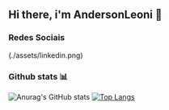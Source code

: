 ## Hi there, i'm AndersonLeoni 👋

### Redes Sociais
(./assets/linkedin.png)


### Github stats :bar_chart:
![Anurag's GitHub stats](https://github-readme-stats.vercel.app/api?username=AndersonLeoni&show_icons=true&&theme=radical&hide=contribs,prs)
[![Top Langs](https://github-readme-stats.vercel.app/api/top-langs/?username=AndersonLeoni&layut=compact)](https://github.com/anuraghazra/github-readme-stats)







